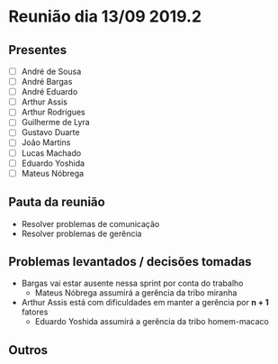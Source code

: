 # Reunião dia 13/09 2019.2

## Presentes

- [ ] André de Sousa
- [ ] André Bargas
- [ ] André Eduardo
- [ ] Arthur Assis
- [ ] Arthur Rodrigues
- [ ] Guilherme de Lyra
- [ ] Gustavo Duarte
- [ ] João Martins
- [ ] Lucas Machado
- [ ] Eduardo Yoshida
- [ ] Mateus Nóbrega

## Pauta da reunião

- Resolver problemas de comunicação
- Resolver problemas de gerência

## Problemas levantados / decisões tomadas

- Bargas vai estar ausente nessa sprint por conta do trabalho
  - Mateus Nóbrega assumirá a gerência da tribo miranha
- Arthur Assis está com dificuldades em manter a gerência por **n + 1** fatores
  - Eduardo Yoshida assumirá a gerência da tribo homem-macaco

## Outros
